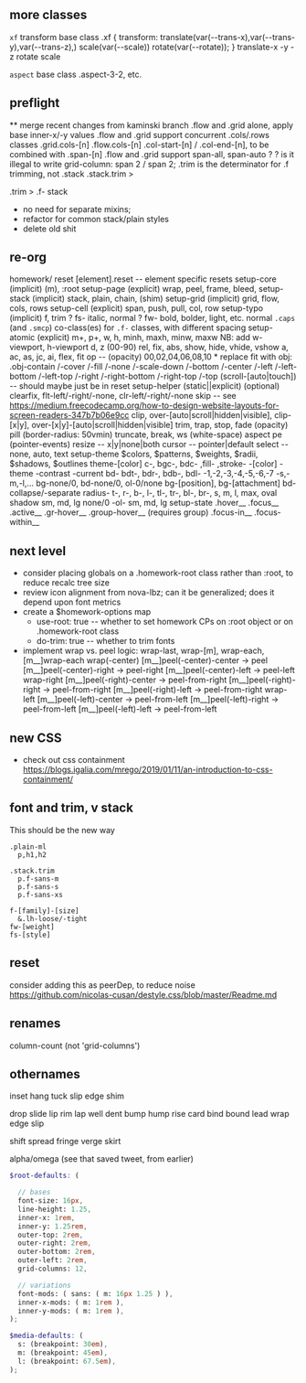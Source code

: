 ## more classes

`xf` transform base class
  .xf { transform: translate(var(--trans-x),var(--trans-y),var(--trans-z),) scale(var(--scale)) rotate(var(--rotate)); }
  translate-x -y -z
  rotate
  scale

`aspect` base class
  .aspect-3-2, etc.

## preflight

** merge recent changes from kaminski branch
.flow and .grid alone, apply base inner-x/-y values
.flow and .grid support concurrent .cols/.rows classes
  .grid.cols-[n]
  .flow.cols-[n]
.col-start-[n] / .col-end-[n], to be combined with .span-[n]
.flow and .grid support span-all, span-auto ?
? is it illegal to write grid-column: span 2 / span 2;
.trim is the determinator for .f trimming, not .stack
  .stack.trim > <div class="f-"></div>
  .trim > .f-
stack
  - no need for separate mixins;
  - refactor for common stack/plain styles
  - delete old shit

## re-org

homework/
  reset
      [element].reset -- element specific resets
  setup-core (implicit)
      (m), :root
  setup-page (explicit)
      wrap, peel, frame, bleed,
  setup-stack (implicit)
      stack, plain, chain, (shim)
  setup-grid (implicit)
      grid, flow, cols, rows
  setup-cell (explicit)
      span, push, pull, col, row
  setup-typo (implicit)
      f, trim
      ? fs- italic, normal
      ? fw- bold, bolder, light, etc. normal
      `.caps` (and `.smcp`) co-class(es) for `.f-` classes, with different spacing
  setup-atomic (explicit)
      m+, p+, w, h, minh, maxh, minw, maxw
        NB: add w-viewport, h-viewport
      d, z (00-90)
      rel, fix, abs, show, hide, vhide, vshow
      a, ac, as, jc, ai, flex, fit
      op -- (opacity) 00,02,04,06,08,10
      * replace fit with obj: .obj-contain /-cover /-fill /-none /-scale-down /-bottom /-center /-left /-left-bottom /-left-top /-right /-right-bottom /-right-top /-top
      (scroll-[auto|touch]) -- should maybe just be in reset
  setup-helper (static||explicit)
      (optional) clearfix, flt-left/-right/-none, clr-left/-right/-none
      skip -- see https://medium.freecodecamp.org/how-to-design-website-layouts-for-screen-readers-347b7b06e9cc
      clip, over-[auto|scroll|hidden|visible], clip-[x|y], over-[x|y]-[auto|scroll|hidden|visible]
      trim, trap, stop,
      fade (opacity)
      pill (border-radius: 50vmin)
      truncate, break, ws (white-space)
      aspect
      pe (pointer-events)
      resize -- x|y|none|both
      cursor -- pointer|default
      select -- none, auto, text
  setup-theme
      $colors, $patterns, $weights, $radii, $shadows, $outlines
      theme-[color]
      c-, bgc-, bdc- ,fill- ,stroke-
        -[color]
        -theme
        -contrast
        -current
      bd- bdt-, bdr-, bdb-, bdl-
        -1,-2,-3,-4,-5,-6,-7
        -s,-m,-l,...
      bg-none/0, bd-none/0, ol-0/none
      bg-[position], bg-[attachment]
      bd-collapse/-separate
      radius- t-, r-, b-, l-, tl-, tr-, bl-, br-,
        s, m, l, max,
        oval
      shadow
        sm, md, lg
        none/0
        -ol-
          sm, md, lg
  setup-state
      .hover__
      .focus__
      .active__
      .gr-hover__
      .group-hover__ (requires group)
      .focus-in__
      .focus-within__


## next level

- consider placing globals on a .homework-root class rather than :root, to reduce recalc tree size
- review icon alignment from nova-lbz; can it be generalized; does it depend upon font metrics
- create a $homework-options map
  - use-root: true -- whether to set homework CPs on :root object or on .homework-root class
  - do-trim: true -- whether to trim fonts
- implement wrap vs. peel logic:
    wrap-last, wrap-[m],
    wrap-each, [m__]wrap-each
    wrap(-center)
      [m__]peel(-center)-center -> peel
      [m__]peel(-center)-right -> peel-right
      [m__]peel(-center)-left -> peel-left
    wrap-right
      [m__]peel(-right)-center -> peel-from-right
      [m__]peel(-right)-right -> peel-from-right
      [m__]peel(-right)-left -> peel-from-right
    wrap-left
      [m__]peel(-left)-center -> peel-from-left
      [m__]peel(-left)-right -> peel-from-left
      [m__]peel(-left)-left -> peel-from-left

## new CSS

- check out css containment
https://blogs.igalia.com/mrego/2019/01/11/an-introduction-to-css-containment/

## font and trim, v stack

This should be the new way

    .plain-ml
      p,h1,h2

    .stack.trim
      p.f-sans-m
      p.f-sans-s
      p.f-sans-xs

    f-[family]-[size]
      &.lh-loose/-tight
    fw-[weight]
    fs-[style]

## reset

consider adding this as peerDep, to reduce noise
https://github.com/nicolas-cusan/destyle.css/blob/master/Readme.md

## renames
  column-count (not 'grid-columns')

## othernames
  inset
  hang
  tuck
  slip
  edge
  shim

  drop
  slide
  lip
  rim
  lap
  well
  dent
  bump
  hump
  rise
  card
  bind
  bound
  lead
  wrap
  edge
  slip

  shift
  spread
  fringe
  verge
  skirt

  alpha/omega
  (see that saved tweet, from earlier)

```scss
$root-defaults: (

  // bases
  font-size: 16px,
  line-height: 1.25,
  inner-x: 1rem,
  inner-y: 1.25rem,
  outer-top: 2rem,
  outer-right: 2rem,
  outer-bottom: 2rem,
  outer-left: 2rem,
  grid-columns: 12,

  // variations
  font-mods: ( sans: ( m: 16px 1.25 ) ),
  inner-x-mods: ( m: 1rem ),
  inner-y-mods: ( m: 1rem ),
);

$media-defaults: (
  s: (breakpoint: 30em),
  m: (breakpoint: 45em),
  l: (breakpoint: 67.5em),
);
```
